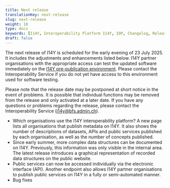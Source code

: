 ```yaml
---
title: Next release
translationKey: next-release
slug: next-release
weight: 10
type: docs
keywords: [I14Y, Interoperability Platform I14Y, IOP, Changelog, Releases, Versions, Software Development]
draft: false
---
```


The next release of I14Y is scheduled for the early evening of 23 July 2025. It includes the adjustments and enhancements listed below. I14Y partner organisations with the appropriate access can test the updated software immediately on the [I14Y pre-publication environment](https://input.i14y-a.admin.ch). Please contact the Interoperability Service if you do not yet have access to this environment used for software testing.
 
Please note that the release date may be postponed at short notice in the event of problems. It is possible that individual functions may be removed from the release and only activated at a later date. If you have any questions or problems regarding the release, please contact the Interoperability Service ([i14y@bfs.admin.ch](mailto:i14y@bfs.admin.ch)).

- Which organisations use the I14Y interoperability platform? A new page lists all organisations that publish metadata on I14Y. It also shows the number of descriptions of datasets, APIs and public services published by each organisation, as well as the number of concepts published.
- Since early summer, more complex data structures can be documented on I14Y. Previously, this information was only visible in the internal area. The latest release introduces a graphical representation of recorded data structures on the public website.
- Public services can now be accessed individually via the electronic interface (API). Another endpoint also allows I14Y partner organisations to publish public services on I14Y in a fully or semi-automated manner.
- Bug fixes
